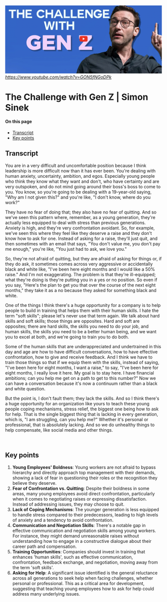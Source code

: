[![YouTube Video by Simon Sinek The Challenge with Gen Z](assets/images/sinek_tall2.png)](https://www.youtube.com/watch?v=GON5fNGoDPk)
*https://www.youtube.com/watch?v=GON5fNGoDPk*
# The Challenge with Gen Z | Simon Sinek

#### On this page
* [Transcript](#transcript)
* [Key points](#key-points)


## Transcript
You are in a very difficult and uncomfortable position because I think leadership is more difficult now than it has ever been. You're dealing with human anxiety, uncertainty, ambition, and egos. Especially young people who think they know what they want and don't, who have certainty and are very outspoken, and do not mind going around their boss's boss to come to you. You know, so you're going to be dealing with a 19-year-old saying, "Why am I not given this?" and you're like, "I don't know, where do you work?"

They have no fear of doing that; they also have no fear of quitting. And so we've seen this pattern where, remember, as a young generation, they're actually less equipped to deal with stress than previous generations. Anxiety is high, and they're very confrontation avoidant. So, for example, we've seen this where they feel like they deserve a raise and they don't know how to ask for one. Instead of asking for a raise, they'll just quit, and then sometimes with an email that says, "You don't value me, you don't pay me enough," you're like, "You just had to ask, we love you."

So, they're not afraid of quitting, but they are afraid of asking for things or, if they do ask, it sometimes comes across very aggressive or accidentally black and white like, "I've been here eight months and I would like a 50% raise." And I'm not exaggerating. The problem is that they're ill-equipped; what they're doing is they're putting you in a yes or no position. So even if you say, "Here's the plan to get you that over the course of the next eight months," they take it as a no because they asked for something black and white.

One of the things I think there's a huge opportunity for a company is to help people to build in training that helps them with their human skills. I hate the term "soft skills"; please let's never use that term again. We talk about hard skills and soft skills; those things are opposites. Hard and soft are opposites; there are hard skills, the skills you need to do your job, and human skills, the skills you need to be a better human being, and we want you to excel at both, and we're going to train you to do both.

Some of the human skills that are underappreciated and undertrained in this day and age are how to have difficult conversations, how to have effective confrontation, how to give and receive feedback. And I think we have to train those things so that if we equip them with the skills, instead of saying, "I've been here for eight months, I want a raise," to say, "I've been here for eight months, I really love it here. My goal is to stay here. I have financial ambitions; can you help me get on a path to get to this number?" Now we can have a conversation because it's now a continuum rather than a black and white question.

But the point is, I don't fault them; they lack the skills. And so I think there's a huge opportunity for an organization like yours to teach these young people coping mechanisms, stress relief, the biggest one being how to ask for help. That is the single biggest thing that is lacking in every generation, which is, "I am struggling, can you help me?" Whether it's personal or professional, that is absolutely lacking. And so we do unhealthy things to help compensate, like social media and other things.

 
## Key points
1. **Young Employees' Boldness**: Young workers are not afraid to bypass hierarchy and directly approach top management with their demands, showing a lack of fear in questioning their roles or the recognition they believe they deserve.
2. **Fear of Confrontation vs. Quitting**: Despite their boldness in some areas, many young employees avoid direct confrontation, particularly when it comes to negotiating raises or expressing dissatisfaction. Instead of addressing issues, they may choose to quit.
3. **Lack of Coping Mechanisms**: The younger generation is less equipped to handle stress compared to their predecessors, leading to high levels of anxiety and a tendency to avoid confrontation.
4. **Communication and Negotiation Skills**: There's a notable gap in effective communication and negotiation skills among young workers. For instance, they might demand unreasonable raises without understanding how to engage in a constructive dialogue about their career path and compensation.
5. **Training Opportunities**: Companies should invest in training that enhances 'human skills', such as effective communication, confrontation, feedback exchange, and negotiation, moving away from the term 'soft skills'.
6. **Asking for Help**: A significant issue identified is the general reluctance across all generations to seek help when facing challenges, whether personal or professional. This as a critical area for development, suggesting that teaching young employees how to ask for help could address many underlying issues.


